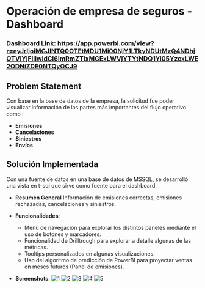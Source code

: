 # Operación de empresa de seguros - Dashboard

### Dashboard Link: https://app.powerbi.com/view?r=eyJrIjoiMGJlNTQ0OTEtMDU1Mi00NjY1LTkyNDUtMzQ4NDhjOTViYjFlIiwidCI6ImRmZTIxMGExLWVjYTYtNDQ1Yi05YzcxLWE2ODNiZDE0NTQyOCJ9

## Problem Statement

Con base en la base de datos de la empresa, la solicitud fue poder visualizar información de las partes más importantes del flujo operativo como : 

- **Emisiones**
- **Cancelaciones**
- **Siniestros**
- **Envíos**



## Solución Implementada

Con una fuente de datos en una base de datos de MSSQL, se desarrólló una vista en t-sql que sirve como fuente para el dashboard. 

- **Resumen General**
Información de emisiones correctas, emisiones rechazadas, cancelaciones y siniestros.


- **Funcionalidades**: 
  - Menú de navegación para explorar los distintos paneles mediante el uso de botones y marcadores.
  - Funcionalidad de Drilltrough para explorar a detalle algunas de las métricas.
  - Tooltips personalizados en algunas visualizaciones.
  - Uso del algoritmo de predicción de PowerBI para proyectar ventas en meses futuros (Panel de emisiones).

- **Screenshots**: 
![1](https://github.com/user-attachments/assets/235df05a-77c8-4dbd-80bf-7834f578d6e5)
![2](https://github.com/user-attachments/assets/45d1055e-f41d-415e-ac5d-18401fa6e860)
![3](https://github.com/user-attachments/assets/234ffa39-7288-4889-8d49-48b81450b7c5)
![4](https://github.com/user-attachments/assets/da989b3b-73ae-4a1d-b327-dde1ece144d1)
![5](https://github.com/user-attachments/assets/671c0bd3-1223-44dc-a7a3-ca2148e8cd2c)
